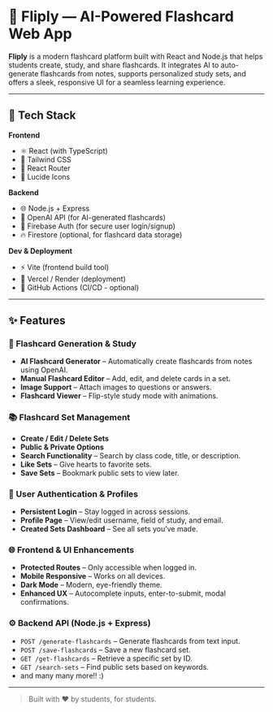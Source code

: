 # 🚀 Fliply — AI-Powered Flashcard Web App

**Fliply** is a modern flashcard platform built with React and Node.js that helps students create, study, and share flashcards. It integrates AI to auto-generate flashcards from notes, supports personalized study sets, and offers a sleek, responsive UI for a seamless learning experience.

---

## 🧰 Tech Stack

**Frontend**

- ⚛️ React (with TypeScript)
- 🎨 Tailwind CSS
- 🔀 React Router
- 🎯 Lucide Icons

**Backend**

- 🌐 Node.js + Express
- 🤖 OpenAI API (for AI-generated flashcards)
- 🔐 Firebase Auth (for secure user login/signup)
- 🔥 Firestore (optional, for flashcard data storage)

**Dev & Deployment**

- ⚡ Vite (frontend build tool)
- 🚀 Vercel / Render (deployment)
- 🔁 GitHub Actions (CI/CD - optional)

---

## ✨ Features

### 🧠 Flashcard Generation & Study

- **AI Flashcard Generator** – Automatically create flashcards from notes using OpenAI.
- **Manual Flashcard Editor** – Add, edit, and delete cards in a set.
- **Image Support** – Attach images to questions or answers.
- **Flashcard Viewer** – Flip-style study mode with animations.

### 📚 Flashcard Set Management

- **Create / Edit / Delete Sets**
- **Public & Private Options**
- **Search Functionality** – Search by class code, title, or description.
- **Like Sets** – Give hearts to favorite sets.
- **Save Sets** – Bookmark public sets to view later.

### 👤 User Authentication & Profiles

- **Persistent Login** – Stay logged in across sessions.
- **Profile Page** – View/edit username, field of study, and email.
- **Created Sets Dashboard** – See all sets you’ve made.

### 🌐 Frontend & UI Enhancements

- **Protected Routes** – Only accessible when logged in.
- **Mobile Responsive** – Works on all devices.
- **Dark Mode** – Modern, eye-friendly theme.
- **Enhanced UX** – Autocomplete inputs, enter-to-submit, modal confirmations.

### ⚙️ Backend API (Node.js + Express)

- `POST /generate-flashcards` – Generate flashcards from text input.
- `POST /save-flashcards` – Save a new flashcard set.
- `GET /get-flashcards` – Retrieve a specific set by ID.
- `GET /search-sets` – Find public sets based on keywords.
- and many many more!! :)

---

> Built with ❤️ by students, for students.
